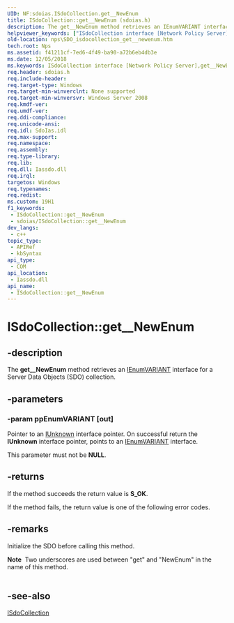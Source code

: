 ```yaml
---
UID: NF:sdoias.ISdoCollection.get__NewEnum
title: ISdoCollection::get__NewEnum (sdoias.h)
description: The get__NewEnum method retrieves an IEnumVARIANT interface for a Server Data Objects (SDO) collection.
helpviewer_keywords: ["ISdoCollection interface [Network Policy Server]","get__NewEnum method","ISdoCollection.get__NewEnum","ISdoCollection::get__NewEnum","_sdo_isdocollection_get__newenum","get__NewEnum","get__NewEnum method [Network Policy Server]","get__NewEnum method [Network Policy Server]","ISdoCollection interface","nps.SDO_isdocollection_get__newenum","sdo.isdocollection_get__newenum","sdoias/ISdoCollection::get__NewEnum"]
old-location: nps\SDO_isdocollection_get__newenum.htm
tech.root: Nps
ms.assetid: f41211cf-7ed6-4f49-ba90-a72b6eb4db3e
ms.date: 12/05/2018
ms.keywords: ISdoCollection interface [Network Policy Server],get__NewEnum method, ISdoCollection.get__NewEnum, ISdoCollection::get__NewEnum, _sdo_isdocollection_get__newenum, get__NewEnum, get__NewEnum method [Network Policy Server], get__NewEnum method [Network Policy Server],ISdoCollection interface, nps.SDO_isdocollection_get__newenum, sdo.isdocollection_get__newenum, sdoias/ISdoCollection::get__NewEnum
req.header: sdoias.h
req.include-header: 
req.target-type: Windows
req.target-min-winverclnt: None supported
req.target-min-winversvr: Windows Server 2008
req.kmdf-ver: 
req.umdf-ver: 
req.ddi-compliance: 
req.unicode-ansi: 
req.idl: SdoIas.idl
req.max-support: 
req.namespace: 
req.assembly: 
req.type-library: 
req.lib: 
req.dll: Iassdo.dll
req.irql: 
targetos: Windows
req.typenames: 
req.redist: 
ms.custom: 19H1
f1_keywords:
 - ISdoCollection::get__NewEnum
 - sdoias/ISdoCollection::get__NewEnum
dev_langs:
 - c++
topic_type:
 - APIRef
 - kbSyntax
api_type:
 - COM
api_location:
 - Iassdo.dll
api_name:
 - ISdoCollection::get__NewEnum
---
```


# ISdoCollection::get__NewEnum


## -description

The 
<b>get__NewEnum</b> method retrieves an 
<a href="/previous-versions/windows/desktop/api/oaidl/nn-oaidl-ienumvariant">IEnumVARIANT</a> interface for a Server Data Objects (SDO) collection.

## -parameters

### -param ppEnumVARIANT [out]

Pointer to an 
<a href="/windows/desktop/api/unknwn/nn-unknwn-iunknown">IUnknown</a> interface pointer. On successful return the <b>IUnknown</b> interface pointer, points to an 
<a href="/previous-versions/windows/desktop/api/oaidl/nn-oaidl-ienumvariant">IEnumVARIANT</a> interface.

This parameter must not be <b>NULL</b>.

## -returns

If the method succeeds the return value is <b>S_OK</b>.

If the method fails, the return value is one of the following error codes.

## -remarks

Initialize the SDO before calling this method.

<div class="alert"><b>Note</b>  Two underscores are used between "get" and "NewEnum" in the name of this method.</div>
<div> </div>

## -see-also

<a href="/windows/desktop/api/sdoias/nn-sdoias-isdocollection">ISdoCollection</a>

